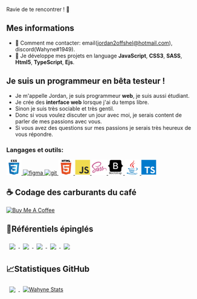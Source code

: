 Ravie de te rencontrer ! :wave:

## Mes informations

- 🔭 Comment me contacter: email(jordan2offshel@hotmail.com), discord(Wahyne#1949).
- 🌱 Je développe mes projets en language **JavaScript**, **CSS3**, **SASS**, **Html5**, **TypeScript**, **Ejs**.

## Je suis un programmeur en bêta testeur !

- Je m'appelle Jordan, je suis programmeur **web**, je suis aussi étudiant.
- Je crée des **interface web** lorsque j'ai du temps libre.
- Sinon je suis très sociable et très gentil.
- Donc si vous voulez discuter un jour avec moi, je serais content de parler de mes passions avec vous.
- Si vous avez des questions sur mes passions je serais très heureux de vous répondre.
  <br>

<h3 align="left">Langages et outils: </h3>
<p align="left"> <a href="https://www.w3schools.com/css/" target="_blank" rel="noreferrer"> <img src="https://raw.githubusercontent.com/devicons/devicon/master/icons/css3/css3-original-wordmark.svg" alt="css3" width="40" height="40"/> </a> <a href="https://www.figma.com/" target="_blank" rel="noreferrer"> <img src="https://www.vectorlogo.zone/logos/figma/figma-icon.svg" alt="figma" width="40" height="40"/> </a> <a href="https://git-scm.com/" target="_blank" rel="noreferrer"> <img src="https://www.vectorlogo.zone/logos/git-scm/git-scm-icon.svg" alt="git" width="40" height="40"/> </a> <a href="https://www.w3.org/html/" target="_blank" rel="noreferrer"> <img src="https://raw.githubusercontent.com/devicons/devicon/master/icons/html5/html5-original-wordmark.svg" alt="html5" width="40" height="40"/> </a> <a href="https://developer.mozilla.org/en-US/docs/Web/JavaScript" target="_blank" rel="noreferrer"> <img src="https://raw.githubusercontent.com/devicons/devicon/master/icons/javascript/javascript-original.svg" alt="javascript" width="40" height="40"/> </a> <a href="https://sass-lang.com" target="_blank" rel="noreferrer"> <img src="https://raw.githubusercontent.com/devicons/devicon/master/icons/sass/sass-original.svg" alt="sass" width="40" height="40"/> </a> <a href="https://getbootstrap.com" target="_blank" rel="noreferrer"> <img src="https://raw.githubusercontent.com/devicons/devicon/master/icons/bootstrap/bootstrap-plain-wordmark.svg" alt="bootstrap" width="40" height="40"/> </a> <a href="https://www.java.com" target="_blank" rel="noreferrer"> <img src="https://raw.githubusercontent.com/devicons/devicon/master/icons/java/java-original.svg" alt="java" width="40" height="40"/> </a> <a href="https://www.typescriptlang.org/" target="_blank" rel="noreferrer"> <img src="https://raw.githubusercontent.com/devicons/devicon/master/icons/typescript/typescript-original.svg" alt="typescript" width="40" height="40"/> </a> </p>

## ☕️ Codage des carburants du café

<a href="https://www.buymeacoffee.com/Wahyne" target="_blank"><img src="https://cdn.buymeacoffee.com/buttons/v2/default-yellow.png" alt="Buy Me A Coffee" style="height: 60px !important;width: 217px !important;" ></a>

## 📌Référentiels épinglés

<a href="https://github.com/Wahyne/html-css-dark-mode-template/">
  <img align="center" style="margin:0.5rem" src="https://github-readme-stats.vercel.app/api/pin/?username=wahyne&repo=html-css-dark-mode-template&title_color=ffffff&text_color=c9cacc&icon_color=4AB197&bg_color=1A2B34" />
</a>

<a href="https://github.com/Wahyne/Mini-button-with-bulle-notif">
  <img align="center" style="margin:0.5rem" src="https://github-readme-stats.vercel.app/api/pin/?username=wahyne&repo=Mini-button-with-bulle-notif&title_color=ffffff&text_color=c9cacc&icon_color=4AB197&bg_color=1A2B34" />
</a>

<a href="https://github.com/Wahyne/Mini-portfolio-for-dev-app">
  <img align="center" style="margin:0.5rem" src="https://github-readme-stats.vercel.app/api/pin/?username=wahyne&repo=Mini-portfolio-for-dev-app&title_color=ffffff&text_color=c9cacc&icon_color=4AB197&bg_color=1A2B34" />
</a>

<a href="https://github.com/Wahyne/NuklariaDiscordBot">
  <img align="center" style="margin:0.5rem" src="https://github-readme-stats.vercel.app/api/pin/?username=wahyne&repo=NuklariaDiscordBot&title_color=ffffff&text_color=c9cacc&icon_color=4AB197&bg_color=1A2B34" />
</a>

<a href="https://github.com/Wahyne/Portfolio-Responsive-Amelia">
  <img align="center" style="margin:0.5rem" src="https://github-readme-stats.vercel.app/api/pin/?username=wahyne&repo=Portfolio-Responsive-Amelia&title_color=ffffff&text_color=c9cacc&icon_color=4AB197&bg_color=1A2B34" />
</a>

## 📈Statistiques GitHub

<a href="https://github.com/Wahyne">
  <img align="center" style="margin:0.5rem" src="https://github-readme-stats.vercel.app/api/top-langs/?username=Wahyne&hide=html,css&title_color=ffffff&text_color=c9cacc&icon_color=4AB197&bg_color=1A2B34" />
</a>

<a href="https://github.com/Wahyne">
  <img align="center" style="margin:0.5rem" alt="Wahyne Stats" src="https://github-readme-stats.vercel.app/api?username=Wahyne&show_icons=true&count_private=true&theme=react&hide_border=true&bg_color=1A2B34"/></a>
</a>
